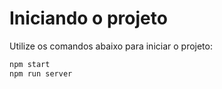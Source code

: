 # Iniciando o projeto

Utilize os comandos abaixo para iniciar o projeto:

```bash 
npm start
npm run server
```


